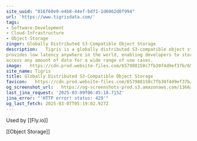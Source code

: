 ```yaml
---
site_uuid: "016f60e9-e4b8-44ef-bdf1-1d6062d0f994"
url: 'https://www.tigrisdata.com/'
tags:
- Software-Development
- Cloud-Infrastructure
- Object-Storage
zinger: Globally Distributed S3-Compatible Object Storage
description:   Tigris is a globally distributed S3-compatible object storage service that
provides low latency anywhere in the world, enabling developers to store and
access any amount of data for a wide range of use cases.
image:   https://cdn.prod.website-files.com/657988158c7fb30f4d9ef37b/657b24420e7ec0b495b6f4c0_shared-image.jpg
site_name: Tigris
title: Globally Distributed S3-Compatible Object Storage
favicon:   https://cdn.prod.website-files.com/657988158c7fb30f4d9ef37b/657b2682769a09df632dc99e_favicon.jpg
og_screenshot_url:   https://og-screenshots-prod.s3.amazonaws.com/1366x768/80/false/91f87b653ae63af53c94bd3b779f5a131d60ca9c9287ab0c78ca2279f3296f0b.jpeg
last_jina_request: '2025-03-09T06:45:18.715Z'
jina_error: "'HTTP error! status: 429'"
og_last_fetch: 2025-03-07T05:19:02.927Z
---
```

Used by [[Fly.io]]

[[Object Storage]]

